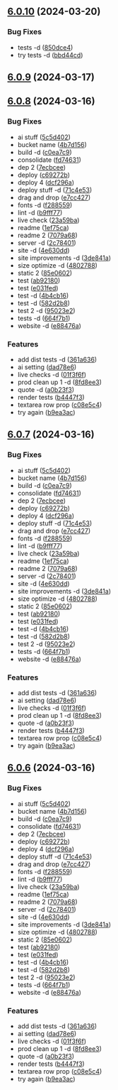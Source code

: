 ## [6.0.10](https://github.com/fictionco/fiction/compare/v6.0.9...v6.0.10) (2024-03-20)


### Bug Fixes

* tests -d ([850dce4](https://github.com/fictionco/fiction/commit/850dce46bcf66da41f6cede8919a64d7e114fda2))
* try tests -d ([bbd44cd](https://github.com/fictionco/fiction/commit/bbd44cdf1a033071ac82da52602ed72ece3132ef))



## [6.0.9](https://github.com/fictionco/fiction/compare/v6.0.8...v6.0.9) (2024-03-17)



## [6.0.8](https://github.com/fictionco/fiction/compare/v5.5.119...v6.0.8) (2024-03-16)


### Bug Fixes

* ai stuff ([5c5d402](https://github.com/fictionco/fiction/commit/5c5d4020f2cd5d4ce3b0da68c0c7a8124a729f00))
* bucket name ([4b7d156](https://github.com/fictionco/fiction/commit/4b7d156ea589c2df5b86df2acb8c71619d5c2ff7))
* build -d ([c0ea7c9](https://github.com/fictionco/fiction/commit/c0ea7c98a2c825f772d349d135416e2b35b3148a))
* consolidate ([fd74631](https://github.com/fictionco/fiction/commit/fd74631af4fe3e51b4e5838c7c1c137e0057e492))
* dep 2 ([7ecbcee](https://github.com/fictionco/fiction/commit/7ecbcee8d5552d398c3fcd331868327f61ef37d5))
* deploy ([c69272b](https://github.com/fictionco/fiction/commit/c69272ba097d83bc521c760ea2b93f3c264f27b3))
* deploy 4 ([dcf296a](https://github.com/fictionco/fiction/commit/dcf296a5a0e0ef28dab1cf91a2db606f614a68da))
* deploy stuff -d ([71c4e53](https://github.com/fictionco/fiction/commit/71c4e5305b801e9387f470709b50b0d0e4f2ea2e))
* drag and drop ([e7cc427](https://github.com/fictionco/fiction/commit/e7cc4273fce0d2b4230e8d320652b78cc19bd1e9))
* fonts -d ([f288559](https://github.com/fictionco/fiction/commit/f288559ae4405af0f6c8afe372893a4ab8a43a41))
* lint -d ([b9fff77](https://github.com/fictionco/fiction/commit/b9fff77226fcf45b8a05b647cb683563aa43a44a))
* live check ([23a59ba](https://github.com/fictionco/fiction/commit/23a59ba87145915601bebbf4258f28ae0d0c8d43))
* readme ([1ef75ca](https://github.com/fictionco/fiction/commit/1ef75caef8a5ece42fecaf8a03dca385a39e2b96))
* readme 2 ([7079a68](https://github.com/fictionco/fiction/commit/7079a68f89fa19987e61d938938c03c670a3df8f))
* server -d ([2c78401](https://github.com/fictionco/fiction/commit/2c78401ad4d5fc59323bd7be0b26a41999eb836c))
* site -d ([4e630dd](https://github.com/fictionco/fiction/commit/4e630dd7f2a0d6de9a01f2d725842f1d3b14cd14))
* site improvements -d ([3de841a](https://github.com/fictionco/fiction/commit/3de841a77eb7e4485b04730f049258f4c942c1aa))
* size optimize -d ([4802788](https://github.com/fictionco/fiction/commit/480278854d430790392e24090c3cb918da2ed022))
* static 2 ([85e0602](https://github.com/fictionco/fiction/commit/85e060294a292fb6a82fa3074e227486540c16fa))
* test ([ab92180](https://github.com/fictionco/fiction/commit/ab9218011b2b162025435446ec7d9a942a7e3e8a))
* test ([e031fed](https://github.com/fictionco/fiction/commit/e031fedc23980fadcbcce2d553a66493f23e24cc))
* test -d ([4b4cb16](https://github.com/fictionco/fiction/commit/4b4cb16daac64325a2044cc773cafda4a8b8bb57))
* test -d ([582d2b8](https://github.com/fictionco/fiction/commit/582d2b8111d61ce9f6a7cd2613a4ad302a92e259))
* test 2 -d ([95023e2](https://github.com/fictionco/fiction/commit/95023e2093d206482d7d3b62aac426a294721e22))
* tests -d ([664f7b1](https://github.com/fictionco/fiction/commit/664f7b189f67afaf933c822b74823ebb822c1957))
* website -d ([e88476a](https://github.com/fictionco/fiction/commit/e88476abac7a8da29f98496ebd073ff185b1cdfa))


### Features

* add dist tests -d ([361a636](https://github.com/fictionco/fiction/commit/361a6361310eca503256e51e0256e0a3248dfb16))
* ai setting ([dad78e6](https://github.com/fictionco/fiction/commit/dad78e689ce3d144b10c2ee2b2248fa68e7f0f88))
* live checks -d ([01f3f6f](https://github.com/fictionco/fiction/commit/01f3f6f90a5b10ec0219174185638c9e2ad41a56))
* prod clean up 1 -d ([8fd8ee3](https://github.com/fictionco/fiction/commit/8fd8ee35fe68f5ea392d102bbbdf186b225a63fe))
* quote -d ([a0b23f3](https://github.com/fictionco/fiction/commit/a0b23f35ef20b0fc1516c78e4f7e8967d1bb1269))
* render tests ([b4447f3](https://github.com/fictionco/fiction/commit/b4447f3d19944c4fe98a76fe0d9a506a2bd10212))
* textarea row prop ([c08e5c4](https://github.com/fictionco/fiction/commit/c08e5c404a6d911cf1ac726f224f42006610cfe1))
* try again ([b9ea3ac](https://github.com/fictionco/fiction/commit/b9ea3ac6169ad7c7c91affd2f46cb3cfda90921e))



## [6.0.7](https://github.com/fictionco/fiction/compare/v5.5.119...v6.0.7) (2024-03-16)


### Bug Fixes

* ai stuff ([5c5d402](https://github.com/fictionco/fiction/commit/5c5d4020f2cd5d4ce3b0da68c0c7a8124a729f00))
* bucket name ([4b7d156](https://github.com/fictionco/fiction/commit/4b7d156ea589c2df5b86df2acb8c71619d5c2ff7))
* build -d ([c0ea7c9](https://github.com/fictionco/fiction/commit/c0ea7c98a2c825f772d349d135416e2b35b3148a))
* consolidate ([fd74631](https://github.com/fictionco/fiction/commit/fd74631af4fe3e51b4e5838c7c1c137e0057e492))
* dep 2 ([7ecbcee](https://github.com/fictionco/fiction/commit/7ecbcee8d5552d398c3fcd331868327f61ef37d5))
* deploy ([c69272b](https://github.com/fictionco/fiction/commit/c69272ba097d83bc521c760ea2b93f3c264f27b3))
* deploy 4 ([dcf296a](https://github.com/fictionco/fiction/commit/dcf296a5a0e0ef28dab1cf91a2db606f614a68da))
* deploy stuff -d ([71c4e53](https://github.com/fictionco/fiction/commit/71c4e5305b801e9387f470709b50b0d0e4f2ea2e))
* drag and drop ([e7cc427](https://github.com/fictionco/fiction/commit/e7cc4273fce0d2b4230e8d320652b78cc19bd1e9))
* fonts -d ([f288559](https://github.com/fictionco/fiction/commit/f288559ae4405af0f6c8afe372893a4ab8a43a41))
* lint -d ([b9fff77](https://github.com/fictionco/fiction/commit/b9fff77226fcf45b8a05b647cb683563aa43a44a))
* live check ([23a59ba](https://github.com/fictionco/fiction/commit/23a59ba87145915601bebbf4258f28ae0d0c8d43))
* readme ([1ef75ca](https://github.com/fictionco/fiction/commit/1ef75caef8a5ece42fecaf8a03dca385a39e2b96))
* readme 2 ([7079a68](https://github.com/fictionco/fiction/commit/7079a68f89fa19987e61d938938c03c670a3df8f))
* server -d ([2c78401](https://github.com/fictionco/fiction/commit/2c78401ad4d5fc59323bd7be0b26a41999eb836c))
* site -d ([4e630dd](https://github.com/fictionco/fiction/commit/4e630dd7f2a0d6de9a01f2d725842f1d3b14cd14))
* site improvements -d ([3de841a](https://github.com/fictionco/fiction/commit/3de841a77eb7e4485b04730f049258f4c942c1aa))
* size optimize -d ([4802788](https://github.com/fictionco/fiction/commit/480278854d430790392e24090c3cb918da2ed022))
* static 2 ([85e0602](https://github.com/fictionco/fiction/commit/85e060294a292fb6a82fa3074e227486540c16fa))
* test ([ab92180](https://github.com/fictionco/fiction/commit/ab9218011b2b162025435446ec7d9a942a7e3e8a))
* test ([e031fed](https://github.com/fictionco/fiction/commit/e031fedc23980fadcbcce2d553a66493f23e24cc))
* test -d ([4b4cb16](https://github.com/fictionco/fiction/commit/4b4cb16daac64325a2044cc773cafda4a8b8bb57))
* test -d ([582d2b8](https://github.com/fictionco/fiction/commit/582d2b8111d61ce9f6a7cd2613a4ad302a92e259))
* test 2 -d ([95023e2](https://github.com/fictionco/fiction/commit/95023e2093d206482d7d3b62aac426a294721e22))
* tests -d ([664f7b1](https://github.com/fictionco/fiction/commit/664f7b189f67afaf933c822b74823ebb822c1957))
* website -d ([e88476a](https://github.com/fictionco/fiction/commit/e88476abac7a8da29f98496ebd073ff185b1cdfa))


### Features

* add dist tests -d ([361a636](https://github.com/fictionco/fiction/commit/361a6361310eca503256e51e0256e0a3248dfb16))
* ai setting ([dad78e6](https://github.com/fictionco/fiction/commit/dad78e689ce3d144b10c2ee2b2248fa68e7f0f88))
* live checks -d ([01f3f6f](https://github.com/fictionco/fiction/commit/01f3f6f90a5b10ec0219174185638c9e2ad41a56))
* prod clean up 1 -d ([8fd8ee3](https://github.com/fictionco/fiction/commit/8fd8ee35fe68f5ea392d102bbbdf186b225a63fe))
* quote -d ([a0b23f3](https://github.com/fictionco/fiction/commit/a0b23f35ef20b0fc1516c78e4f7e8967d1bb1269))
* render tests ([b4447f3](https://github.com/fictionco/fiction/commit/b4447f3d19944c4fe98a76fe0d9a506a2bd10212))
* textarea row prop ([c08e5c4](https://github.com/fictionco/fiction/commit/c08e5c404a6d911cf1ac726f224f42006610cfe1))
* try again ([b9ea3ac](https://github.com/fictionco/fiction/commit/b9ea3ac6169ad7c7c91affd2f46cb3cfda90921e))



## [6.0.6](https://github.com/fictionco/fiction/compare/v5.5.119...v6.0.6) (2024-03-16)


### Bug Fixes

* ai stuff ([5c5d402](https://github.com/fictionco/fiction/commit/5c5d4020f2cd5d4ce3b0da68c0c7a8124a729f00))
* bucket name ([4b7d156](https://github.com/fictionco/fiction/commit/4b7d156ea589c2df5b86df2acb8c71619d5c2ff7))
* build -d ([c0ea7c9](https://github.com/fictionco/fiction/commit/c0ea7c98a2c825f772d349d135416e2b35b3148a))
* consolidate ([fd74631](https://github.com/fictionco/fiction/commit/fd74631af4fe3e51b4e5838c7c1c137e0057e492))
* dep 2 ([7ecbcee](https://github.com/fictionco/fiction/commit/7ecbcee8d5552d398c3fcd331868327f61ef37d5))
* deploy ([c69272b](https://github.com/fictionco/fiction/commit/c69272ba097d83bc521c760ea2b93f3c264f27b3))
* deploy 4 ([dcf296a](https://github.com/fictionco/fiction/commit/dcf296a5a0e0ef28dab1cf91a2db606f614a68da))
* deploy stuff -d ([71c4e53](https://github.com/fictionco/fiction/commit/71c4e5305b801e9387f470709b50b0d0e4f2ea2e))
* drag and drop ([e7cc427](https://github.com/fictionco/fiction/commit/e7cc4273fce0d2b4230e8d320652b78cc19bd1e9))
* fonts -d ([f288559](https://github.com/fictionco/fiction/commit/f288559ae4405af0f6c8afe372893a4ab8a43a41))
* lint -d ([b9fff77](https://github.com/fictionco/fiction/commit/b9fff77226fcf45b8a05b647cb683563aa43a44a))
* live check ([23a59ba](https://github.com/fictionco/fiction/commit/23a59ba87145915601bebbf4258f28ae0d0c8d43))
* readme ([1ef75ca](https://github.com/fictionco/fiction/commit/1ef75caef8a5ece42fecaf8a03dca385a39e2b96))
* readme 2 ([7079a68](https://github.com/fictionco/fiction/commit/7079a68f89fa19987e61d938938c03c670a3df8f))
* server -d ([2c78401](https://github.com/fictionco/fiction/commit/2c78401ad4d5fc59323bd7be0b26a41999eb836c))
* site -d ([4e630dd](https://github.com/fictionco/fiction/commit/4e630dd7f2a0d6de9a01f2d725842f1d3b14cd14))
* site improvements -d ([3de841a](https://github.com/fictionco/fiction/commit/3de841a77eb7e4485b04730f049258f4c942c1aa))
* size optimize -d ([4802788](https://github.com/fictionco/fiction/commit/480278854d430790392e24090c3cb918da2ed022))
* static 2 ([85e0602](https://github.com/fictionco/fiction/commit/85e060294a292fb6a82fa3074e227486540c16fa))
* test ([ab92180](https://github.com/fictionco/fiction/commit/ab9218011b2b162025435446ec7d9a942a7e3e8a))
* test ([e031fed](https://github.com/fictionco/fiction/commit/e031fedc23980fadcbcce2d553a66493f23e24cc))
* test -d ([4b4cb16](https://github.com/fictionco/fiction/commit/4b4cb16daac64325a2044cc773cafda4a8b8bb57))
* test -d ([582d2b8](https://github.com/fictionco/fiction/commit/582d2b8111d61ce9f6a7cd2613a4ad302a92e259))
* test 2 -d ([95023e2](https://github.com/fictionco/fiction/commit/95023e2093d206482d7d3b62aac426a294721e22))
* tests -d ([664f7b1](https://github.com/fictionco/fiction/commit/664f7b189f67afaf933c822b74823ebb822c1957))
* website -d ([e88476a](https://github.com/fictionco/fiction/commit/e88476abac7a8da29f98496ebd073ff185b1cdfa))


### Features

* add dist tests -d ([361a636](https://github.com/fictionco/fiction/commit/361a6361310eca503256e51e0256e0a3248dfb16))
* ai setting ([dad78e6](https://github.com/fictionco/fiction/commit/dad78e689ce3d144b10c2ee2b2248fa68e7f0f88))
* live checks -d ([01f3f6f](https://github.com/fictionco/fiction/commit/01f3f6f90a5b10ec0219174185638c9e2ad41a56))
* prod clean up 1 -d ([8fd8ee3](https://github.com/fictionco/fiction/commit/8fd8ee35fe68f5ea392d102bbbdf186b225a63fe))
* quote -d ([a0b23f3](https://github.com/fictionco/fiction/commit/a0b23f35ef20b0fc1516c78e4f7e8967d1bb1269))
* render tests ([b4447f3](https://github.com/fictionco/fiction/commit/b4447f3d19944c4fe98a76fe0d9a506a2bd10212))
* textarea row prop ([c08e5c4](https://github.com/fictionco/fiction/commit/c08e5c404a6d911cf1ac726f224f42006610cfe1))
* try again ([b9ea3ac](https://github.com/fictionco/fiction/commit/b9ea3ac6169ad7c7c91affd2f46cb3cfda90921e))



